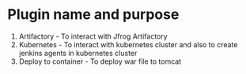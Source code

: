 # Plugin name and purpose
1. Artifactory - To interact with Jfrog Artifactory
2. Kubernetes - To interact with kubernetes cluster and also to create jenkins agents in kubernetes cluster
3. Deploy to container - To deploy war file to tomcat
